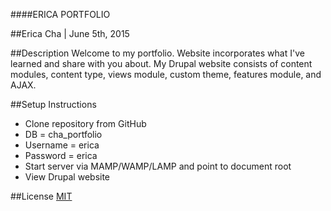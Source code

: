 ####ERICA PORTFOLIO

##Erica Cha | June 5th, 2015

##Description
Welcome to my portfolio. Website incorporates what I've
learned and share with you about. My Drupal website consists of content modules, content type, views module, custom theme, features module, and AJAX.

##Setup Instructions


- Clone repository from GitHub
- DB = cha_portfolio
- Username = erica
- Password = erica
- Start server via MAMP/WAMP/LAMP and point to document root
- View Drupal website


##License
 [MIT](https://github.com/twbs/bootstrap/blob/master/LICENSE)
